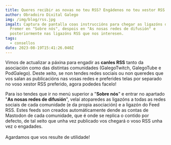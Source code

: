 ```yaml
---
title: Queres recibir as novas no teu RSS? Engádenos no teu xestor RSS!
author: Obradoiro Dixital Galego
img: /img/blog/rss.jpg
imgalt: Captura de pantalla coas instruccións para chegar as ligazóns de RSS.
  Premer en "Sobre nós", despois en "As nosas redes de difusión" e
  posteriormente nas ligazóns RSS que nos interesen.
tags:
  - consellos
date: 2023-08-19T15:41:26.040Z
---
```

Vimos de actualizar a páxina para engadir as **canles RSS** tanto da asociación como das distintas comunidades (GalegoTwitch, GalegoTube e PodGalego). Deste xeito, se non tendes redes sociais ou non queredes que vos salan as publicacións nas vosas redes e preferides telas por separado no voso xestor RSS preferido, agora podedes facelo!
<!--more--> 
Para iso tendes que ir no menú superior a "**Sobre nós**" e entrar no apartado "**As nosas redes de difusión**", velaí atoparedes as ligazóns a todas as redes sociais de cada comunidade (e da propia asociación) e a ligazón do Feed RSS. Estes feeds son creados automáticamente dende as contas de Mastodon de cada comunidade, que é onde se replica o contido por defecto, de tal xeito que unha vez publicado vos chegará o voso RSS unha vez o engadades.\
\
Agardamos que vos resulte de utilidade!